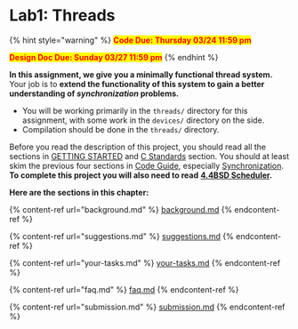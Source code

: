 # Lab1: Threads

{% hint style="warning" %}
<mark style="color:red;">**Code Due: Thursday 03/24 11:59 pm**</mark>

<mark style="color:red;">**Design Doc Due: Sunday 03/27 11:59 pm**</mark>
{% endhint %}

**In this assignment, we give you a minimally functional thread system.** Your job is to **extend the functionality of this system to gain a better understanding of **_**synchronization**_** problems.**

* You will be working primarily in the `threads/` directory for this assignment, with some work in the `devices/` directory on the side.&#x20;
* Compilation should be done in the `threads/` directory.

Before you read the description of this project, you should read all the sections in [GETTING STARTED](broken-reference) and [C Standards](../../appendix/coding-standards.md) section. You should at least skim the previous four sections in [Code Guide](../../appendix/reference-guide/), especially [Synchronization](../../appendix/reference-guide/synchronization.md). **To complete this project you will also need to read** [**4.4BSD Scheduler**](broken-reference/)**.**

**Here are the sections in this chapter:**

{% content-ref url="background.md" %}
[background.md](background.md)
{% endcontent-ref %}

{% content-ref url="suggestions.md" %}
[suggestions.md](suggestions.md)
{% endcontent-ref %}

{% content-ref url="your-tasks.md" %}
[your-tasks.md](your-tasks.md)
{% endcontent-ref %}

{% content-ref url="faq.md" %}
[faq.md](faq.md)
{% endcontent-ref %}

{% content-ref url="submission.md" %}
[submission.md](submission.md)
{% endcontent-ref %}
